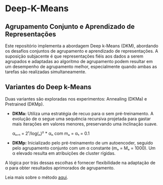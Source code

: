 # Deep-K-Means
## Agrupamento Conjunto e Aprendizado de Representações

Este repositório implementa a abordagem Deep k-Means (DKM), abordando os desafios conjuntos de agrupamento e aprendizado de representações. A suposição subjacente é que representações fiéis aos dados a serem agrupados e adaptadas ao algoritmo de agrupamento podem resultar em um desempenho de agrupamento melhor, especialmente quando ambas as tarefas são realizadas simultaneamente.

## Variantes do Deep k-Means

Duas variantes são exploradas nos experimentos: Annealing (DKMa) e Pretrained (DKMp).

- **DKMa:** Utiliza uma estratégia de recuo para α sem pré-treinamento. A evolução de α segue uma sequência recursiva projetada para gastar mais iterações em valores menores, preservando uma inclinação suave.

  αₙ₊₁ = 2¹/log(ₙ)² * αₙ com mₐ = α₁ = 0.1

- **DKMp:** Inicializado pelo pré-treinamento de um autoencoder, seguido pelo agrupamento conjunto com um α constante (mₐ = Mₐ = 1000). Um α elevado resulta em atribuições de cluster rígidas.

A lógica por trás dessas escolhas é fornecer flexibilidade na adaptação de α para obter resultados aprimorados de agrupamento.

Leia mais sobre o método [aqui](https://arxiv.org/pdf/1806.10069.pdf).

